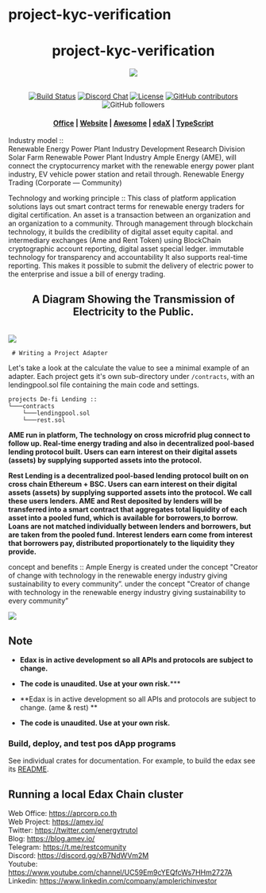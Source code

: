 # project-kyc-verification

<div align="center">
 <h1>project-kyc-verification</h1>

<img src="https://github.com/energytrutol/ame-smart-contract-cross-chain/blob/main/images/ame-solar-energy.jpg" />
<br><br>
 <p>
    <a href="https://app.travis-ci.com/energytrutol/ame-liquidity"><img alt="Build Status" src="https://app.travis-ci.com/energytrutol/ame-liquidity.svg?branch=main" /></a>
    <a href="https://discord.com/channels/890451181862797324"><img alt="Discord Chat" src="https://img.shields.io/discord/890451181862797324?color=blueviolet" /></a>
    <a href="https://opensource.org/licenses/Apache-2.0"><img alt="License" src="https://img.shields.io/github/license/energytrutol/ame-liquidity?color=blue" /></a>
    <a href="https://img.shields.io/github/contributors/energytrutol/ame-liquidity" /><img alt="GitHub contributors" src="https://img.shields.io/github/contributors/energytrutol/ame-liquidity?color=yellow"></a>
    <img alt="GitHub followers" src="https://img.shields.io/github/followers/energytrutol?color=blue&logoColor=green&style=social">
  </p>

  <h4>
     <a href="https://aprcorp.co.th/">Office</a>
    <span> | </span>
    <a href="https://amev.io/">Website</a>
    <span> | </span>
    <a href="https://github.com/energytrutol/aws-ame">Awesome</a>
    <span> | </span>
    <a href="https://edaxchain.com">edaX</a>
    <span> | </span>
    <a href="https://github.com/energytrutol/ame-ts">TypeScript</a>
  </h4>
</div>

Industry model ::<br>
    Renewable Energy Power Plant Industry Development Research Division
Solar Farm Renewable Power Plant Industry  Ample Energy (AME),  will connect the cryptocurrency market with the renewable energy power plant industry, EV vehicle power station and retail through.  Renewable Energy Trading (Corporate — Community)

Technology and working principle ::
       This class of platform application solutions lays out smart contract terms for renewable energy traders for digital certification. An asset is a transaction between an organization and an organization to a community. Through management through blockchain technology, it builds the credibility of digital asset equity capital. and intermediary exchanges (Ame and Rent Token) using BlockChain cryptographic account reporting, digital asset special ledger. immutable technology for transparency and accountability It also supports real-time reporting. This makes it possible to submit the delivery of electric power to the enterprise and issue a bill of energy trading.
  
  <div align="center">
  <p>
 <h2> A Diagram Showing the Transmission of Electricity to the Public. </h2>
  </p>
 </div><br> 
 
<img src="https://github.com/energytrutol/ame-smart-contract-cross-chain/blob/main/images/diagram-lending.svg" />
     
     # Writing a Project Adapter

Let's take a look at the calculate the value to see a minimal example of an adapter. Each project gets it's own sub-directory under `/contracts`, with an lendingpool.sol file containing the main code and settings.

```
projects De-fi Lending ::
└───contracts
    └───lendingpool.sol
    └───rest.sol
``` 
  <p>
    <strong>  AME run in platform, The technology on cross microfrid plug connect to follow up. Real-time energy trading and also in decentralized pool-based lending protocol built.
Users can earn interest on their digital assets (assets) by supplying supported assets into the protocol. </strong></p>
  <p>
   
 <strong>  Rest Lending is a decentralized pool-based lending protocol built on on cross chain Ethereum + BSC. Users can earn interest on their digital assets (assets) by supplying supported assets into the protocol. We call these users lenders. AME and Rest deposited by lenders will be transferred into a smart contract that aggregates total liquidity of each asset into a pooled fund, which is available for borrowers,to borrow. Loans are not matched individually between lenders and borrowers, but are taken from the pooled fund. Interest lenders earn come from interest that borrowers pay, distributed proportionately to the liquidity they provide.</strong></p>

concept and benefits ::
        Ample Energy is created under  the concept "Creator of change with technology in the renewable energy industry giving sustainability to every community”.
under the concept "Creator of change with technology in the renewable energy industry giving sustainability to every community”

<img src="https://github.com/energytrutol/ame-smart-contract-cross-chain/blob/main/images/hub-connect-microgride-smart-chain.svg" />


## Note

* **Edax is in active development so all APIs and protocols are subject to change.**
* **The code is unaudited. Use at your own risk.*****

* **Edax is in active development so all APIs and protocols are subject to change. (ame & rest) **
* **The code is unaudited. Use at your own risk.**

### Build, deploy, and test pos dApp programs

See individual crates for documentation. For example, to build the edax see its [README](https://github.com/energytrutol/edax-dex/3v/masterplan/dex).

## Running a local Edax Chain cluster

 Web Office: https://aprcorp.co.th</br>
 Web Project: https://amev.io/</br>
 Twitter: https://twitter.com/energytrutol</br>
 Blog: https://blog.amev.io/</br>
 Telegram: https://t.me/restcomunity</br>
 Discord: https://discord.gg/xB7NdWVm2M</br>
 Youtube: https://www.youtube.com/channel/UC59Em9cYEQfcWs7HHm2727A</br>
 Linkedin: https://www.linkedin.com/company/amplerichinvestor</br>

